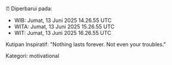 ⏰ Diperbarui pada:
- WIB: Jumat, 13 Juni 2025 14.26.55 UTC
- WITA: Jumat, 13 Juni 2025 15.26.55 UTC
- WIT: Jumat, 13 Juni 2025 16.26.55 UTC

Kutipan Inspiratif:
"Nothing lasts forever. Not even your troubles."


Kategori: motivational

